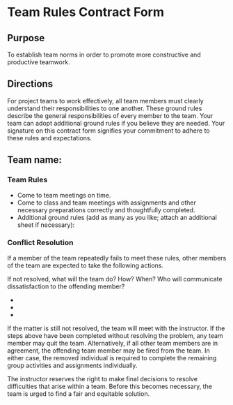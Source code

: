 # Team Rules Contract Form

## Purpose

To establish team norms in order to promote more constructive and productive teamwork.

## Directions

For project teams to work effectively, all team members must clearly understand their responsibilities to one another. These ground rules describe the general responsibilities of every member to the team. Your team can adopt additional ground rules if you believe they are needed. Your signature on this contract form signifies your commitment to adhere to these rules and expectations.

## Team name:

### Team Rules

- Come to team meetings on time.
- Come to class and team meetings with assignments and other necessary preparations
correctly and thoughtfully completed.
- Additional ground rules (add as many as you like; attach an additional sheet if necessary):

### Conflict Resolution

If a member of the team repeatedly fails to meet these rules, other members of the team are expected to take the following actions.

If not resolved, what will the team do? How? When? Who will communicate dissatisfaction to the offending member?

-  
-   
-  

If the matter is still not resolved, the team will meet with the instructor.
If the steps above have been completed without resolving the problem, any team member
may quit the team. Alternatively, if all other team members are in agreement, the offending
team member may be fired from the team. In either case, the removed individual is required to complete the remaining group activities and assignments individually.

The instructor reserves the right to make final decisions to resolve difficulties that arise within a team. Before this becomes necessary, the team is urged to find a fair and equitable solution.
